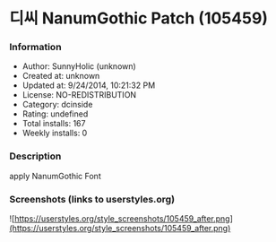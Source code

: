 # 디씨 NanumGothic Patch (105459)

### Information
- Author: SunnyHolic (unknown)
- Created at: unknown
- Updated at: 9/24/2014, 10:21:32 PM
- License: NO-REDISTRIBUTION
- Category: dcinside
- Rating: undefined
- Total installs: 167
- Weekly installs: 0


### Description
apply NanumGothic Font


### Screenshots (links to userstyles.org)
![https://userstyles.org/style_screenshots/105459_after.png](https://userstyles.org/style_screenshots/105459_after.png)


